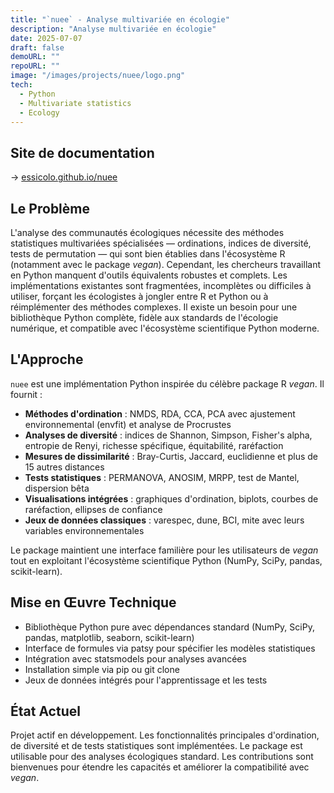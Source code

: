 ```yaml
---
title: "`nuee` - Analyse multivariée en écologie"
description: "Analyse multivariée en écologie"
date: 2025-07-07
draft: false
demoURL: ""
repoURL: ""
image: "/images/projects/nuee/logo.png"
tech:
  - Python
  - Multivariate statistics
  - Ecology
---
```


## Site de documentation
→ [essicolo.github.io/nuee](essicolo.github.io/nuee)

## Le Problème

L'analyse des communautés écologiques nécessite des méthodes statistiques multivariées spécialisées — ordinations, indices de diversité, tests de permutation — qui sont bien établies dans l'écosystème R (notamment avec le package *vegan*). Cependant, les chercheurs travaillant en Python manquent d'outils équivalents robustes et complets. Les implémentations existantes sont fragmentées, incomplètes ou difficiles à utiliser, forçant les écologistes à jongler entre R et Python ou à réimplémenter des méthodes complexes. Il existe un besoin pour une bibliothèque Python complète, fidèle aux standards de l'écologie numérique, et compatible avec l'écosystème scientifique Python moderne.

## L'Approche

`nuee` est une implémentation Python inspirée du célèbre package R *vegan*. Il fournit :

- **Méthodes d'ordination** : NMDS, RDA, CCA, PCA avec ajustement environnemental (envfit) et analyse de Procrustes
- **Analyses de diversité** : indices de Shannon, Simpson, Fisher's alpha, entropie de Renyi, richesse spécifique, équitabilité, raréfaction
- **Mesures de dissimilarité** : Bray-Curtis, Jaccard, euclidienne et plus de 15 autres distances
- **Tests statistiques** : PERMANOVA, ANOSIM, MRPP, test de Mantel, dispersion bêta
- **Visualisations intégrées** : graphiques d'ordination, biplots, courbes de raréfaction, ellipses de confiance
- **Jeux de données classiques** : varespec, dune, BCI, mite avec leurs variables environnementales

Le package maintient une interface familière pour les utilisateurs de *vegan* tout en exploitant l'écosystème scientifique Python (NumPy, SciPy, pandas, scikit-learn).

## Mise en Œuvre Technique

- Bibliothèque Python pure avec dépendances standard (NumPy, SciPy, pandas, matplotlib, seaborn, scikit-learn)
- Interface de formules via patsy pour spécifier les modèles statistiques
- Intégration avec statsmodels pour analyses avancées
- Installation simple via pip ou git clone
- Jeux de données intégrés pour l'apprentissage et les tests

## État Actuel

Projet actif en développement. Les fonctionnalités principales d'ordination, de diversité et de tests statistiques sont implémentées. Le package est utilisable pour des analyses écologiques standard. Les contributions sont bienvenues pour étendre les capacités et améliorer la compatibilité avec *vegan*.